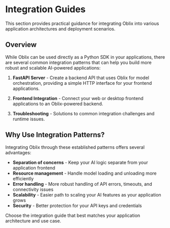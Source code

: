 # Integration Guides

This section provides practical guidance for integrating Oblix into various application architectures and deployment scenarios.

## Overview

While Oblix can be used directly as a Python SDK in your applications, there are several common integration patterns that can help you build more robust and scalable AI-powered applications:

1. **FastAPI Server** - Create a backend API that uses Oblix for model orchestration, providing a simple HTTP interface for your frontend applications.

2. **Frontend Integration** - Connect your web or desktop frontend applications to an Oblix-powered backend.

3. **Troubleshooting** - Solutions to common integration challenges and runtime issues.

## Why Use Integration Patterns?

Integrating Oblix through these established patterns offers several advantages:

- **Separation of concerns** - Keep your AI logic separate from your application frontend
- **Resource management** - Handle model loading and unloading more efficiently
- **Error handling** - More robust handling of API errors, timeouts, and connectivity issues
- **Scalability** - Easier path to scaling your AI features as your application grows
- **Security** - Better protection for your API keys and credentials

Choose the integration guide that best matches your application architecture and use case.